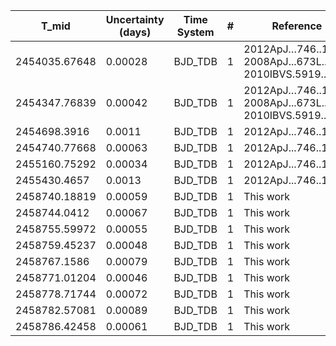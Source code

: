 |T_mid|Uncertainty (days)           |Time System|#                                            |Reference                               |
|-----|-----------------------------|-----------|---------------------------------------------|----------------------------------------|
|2454035.67648|0.00028                      |BJD_TDB    |1                                            |2012ApJ…746..111T; 2008ApJ...673L..79N; 2010IBVS.5919....1S|
|2454347.76839|0.00042                      |BJD_TDB    |1                                            |2012ApJ…746..111T; 2008ApJ...673L..79N; 2010IBVS.5919....1S|
|2454698.3916|0.0011                       |BJD_TDB    |1                                            |2012ApJ...746..111T                     |
|2454740.77668|0.00063                      |BJD_TDB    |1                                            |2012ApJ...746..111T                     |
|2455160.75292|0.00034                      |BJD_TDB    |1                                            |2012ApJ...746..111T                     |
|2455430.4657|0.0013                       |BJD_TDB    |1                                            |2012ApJ...746..111T                     |
|2458740.18819|0.00059                      |BJD_TDB    |1                                            |This work                               |
|2458744.0412|0.00067                      |BJD_TDB    |1                                            |This work                               |
|2458755.59972|0.00055                      |BJD_TDB    |1                                            |This work                               |
|2458759.45237|0.00048                      |BJD_TDB    |1                                            |This work                               |
|2458767.1586|0.00079                      |BJD_TDB    |1                                            |This work                               |
|2458771.01204|0.00046                      |BJD_TDB    |1                                            |This work                               |
|2458778.71744|0.00072                      |BJD_TDB    |1                                            |This work                               |
|2458782.57081|0.00089                      |BJD_TDB    |1                                            |This work                               |
|2458786.42458|0.00061                      |BJD_TDB    |1                                            |This work                               |
